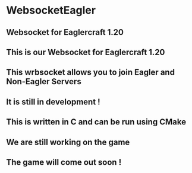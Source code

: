 # WebsocketEagler
Websocket for Eaglercraft 1.20
-
This is our Websocket for Eaglercraft 1.20
-
This wrbsocket allows you to join Eagler and Non-Eagler Servers
-
It is still in development !
-
This is written in C and can be run using CMake
-
We are still working on the game
-
The game will come out soon !
-
